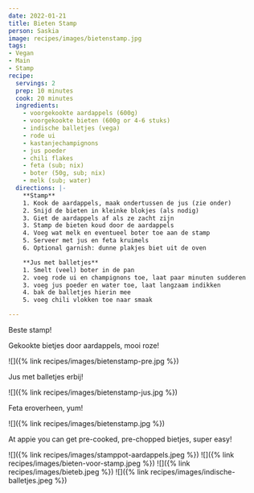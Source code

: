```yaml
---
date: 2022-01-21
title: Bieten Stamp
person: Saskia
image: recipes/images/bietenstamp.jpg
tags:
- Vegan
- Main
- Stamp
recipe:
  servings: 2
  prep: 10 minutes
  cook: 20 minutes
  ingredients:
    - voorgekookte aardappels (600g)
    - voorgekookte bieten (600g or 4-6 stuks)
    - indische balletjes (vega)
    - rode ui
    - kastanjechampignons
    - jus poeder
    - chili flakes
    - feta (sub; nix)
    - boter (50g, sub; nix)
    - melk (sub; water)
  directions: |-
    **Stamp**
    1. Kook de aardappels, maak ondertussen de jus (zie onder)
    2. Snijd de bieten in kleinke blokjes (als nodig)
    3. Giet de aardappels af als ze zacht zijn
    3. Stamp de bieten koud door de aardappels
    4. Voeg wat melk en eventueel boter toe aan de stamp
    5. Serveer met jus en feta kruimels
    6. Optional garnish: dunne plakjes biet uit de oven

    **Jus met balletjes**
    1. Smelt (veel) boter in de pan
    2. voeg rode ui en champignons toe, laat paar minuten sudderen
    3. voeg jus poeder en water toe, laat langzaam indikken
    4. bak de balletjes hierin mee
    5. voeg chili vlokken toe naar smaak

---
```


Beste stamp!

Gekookte bietjes door aardappels, mooi roze!

![]({% link recipes/images/bietenstamp-pre.jpg %})

Jus met balletjes erbij!

![]({% link recipes/images/bietenstamp-jus.jpg %})

Feta eroverheen, yum!

![]({% link recipes/images/bietenstamp.jpg %})


At appie you can get pre-cooked, pre-chopped bietjes, super easy!

![]({% link recipes/images/stamppot-aardappels.jpeg %})
![]({% link recipes/images/bieten-voor-stamp.jpeg %})
![]({% link recipes/images/bieteb.jpeg %})
![]({% link recipes/images/indische-balletjes.jpeg %})


